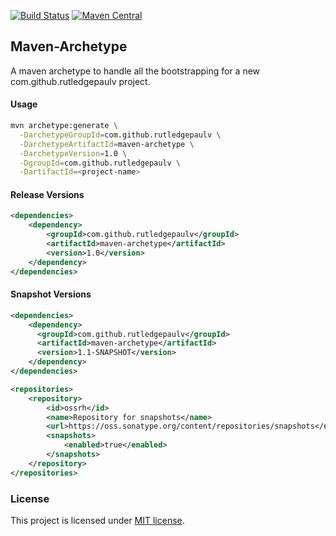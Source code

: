 [![Build Status](https://travis-ci.org/RutledgePaulV/maven-archetype.svg?branch=develop)](https://travis-ci.org/RutledgePaulV/maven-archetype)
[![Maven Central](https://maven-badges.herokuapp.com/maven-central/com.github.rutledgepaulv/maven-archetype/badge.svg)](https://maven-badges.herokuapp.com/maven-central/com.github.rutledgepaulv/maven-archetype)

## Maven-Archetype
A maven archetype to handle all the bootstrapping for a new com.github.rutledgepaulv project.


#### Usage
```bash
mvn archetype:generate \
  -DarchetypeGroupId=com.github.rutledgepaulv \
  -DarchetypeArtifactId=maven-archetype \
  -DarchetypeVersion=1.0 \
  -DgroupId=com.github.rutledgepaulv \
  -DartifactId=<project-name>
```


#### Release Versions
```xml
<dependencies>
    <dependency>
        <groupId>com.github.rutledgepaulv</groupId>
        <artifactId>maven-archetype</artifactId>
        <version>1.0</version>
    </dependency>
</dependencies>
```

#### Snapshot Versions
```xml
<dependencies>
    <dependency>
      <groupId>com.github.rutledgepaulv</groupId>
      <artifactId>maven-archetype</artifactId>
      <version>1.1-SNAPSHOT</version>
    </dependency>
</dependencies>

<repositories>
    <repository>
        <id>ossrh</id>
        <name>Repository for snapshots</name>
        <url>https://oss.sonatype.org/content/repositories/snapshots</url>
        <snapshots>
            <enabled>true</enabled>
        </snapshots>
    </repository>
</repositories>
```

### License

This project is licensed under [MIT license](http://opensource.org/licenses/MIT).
